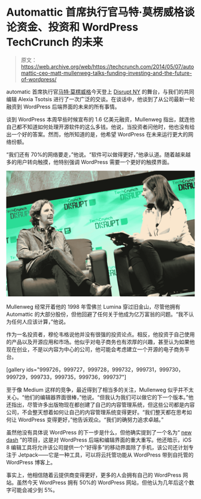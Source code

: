 # Automattic 首席执行官马特·莫楞威格谈论资金、投资和 WordPress TechCrunch 的未来

> 原文：<https://web.archive.org/web/https://techcrunch.com/2014/05/07/automattic-ceo-matt-mullenweg-talks-funding-investing-and-the-future-of-wordpress/>

automatic 首席执行官[马特·莫楞威格](https://web.archive.org/web/20221206162346/http://ma.tt/)今天登上 [Disrupt NY](https://web.archive.org/web/20221206162346/https://beta.techcrunch.com/events/disrupt-ny-2014/event-home/) 的舞台，与我们的共同编辑 Alexia Tsotsis 进行了一次广泛的交谈。在谈话中，他谈到了从公司最新一轮融资到 WordPress 后端界面的未来的所有事情。

谈到 WordPress 本周早些时候宣布的 1.6 亿美元融资，Mullenweg 指出，就连他自己都不知道如何处理开源软件的这么多钱。他说，当投资者问他时，他也没有给出一个好的答案。然而，他所知道的是，他希望 WordPress 在未来运行更大的网络份额。

“我们还有 70%的网络要走，”他说。“软件可以做得更好，”他承认道。随着越来越多的用户转向触摸，他特别强调 WordPress 需要一个更好的触摸界面。

![matt-mullenweg8](img/54b1adaf17ddedb753240e00f05d00db.png)

Mullenweg 经常开着他的 1998 年雪佛兰 Lumina 穿过旧金山，尽管他拥有 Automattic 的大部分股份，但他回避了任何关于他成为亿万富翁的问题。“我不认为任何人应该计算，”他说。

作为一名投资者，穆伦韦格说他并没有很强的投资论点。相反，他投资于自己使用的产品以及开源应用和市场。他似乎对电子商务也有浓厚的兴趣，甚至认为如果他现在创业，不是以内容为中心的公司，他可能会考虑建立一个开源的电子商务平台。

[gallery ids="999726，999727，999728，999732，999731，999730，999729，999733，999735，999736，999737"]

至于像 Medium 这样的竞争，最近得到了相当多的关注，Mullenweg 似乎并不太关心。“他们的编辑器界面很棒，”他说。“但我认为我们可以做它的下一个版本。”他还指出，尽管许多出版物现在都创建了自己的内容管理系统，但这些公司都是内容公司，不会整天想着如何让自己的内容管理系统变得更好。“我们整天都在思考如何让 WordPress 变得更好，”他告诉观众。“我们的确努力追求卓越。”

虽然他没有具体说 WordPress 的下一步是什么，但他确实提到了一个名为“ [new dash](https://web.archive.org/web/20221206162346/http://ran.ge/category/wordpress-core/) ”的项目，这是对 WordPress 后端和编辑界面的重大重写。他还暗示，iOS 8 编辑工具将允许该公司提供一个“好得多”的移动界面除了手机，该公司还计划专注于 Jetpack——它是一种工具，可以将云托管功能从 WordPress 带到自托管的 WordPress 博客上。

事实上，他相信随着云提供商变得更好，更多的人会拥有自己的 WordPress 网站。虽然今天 WordPress 拥有 50%的 WordPress 网站，但他认为几年后这个数字可能会减少到 5%。